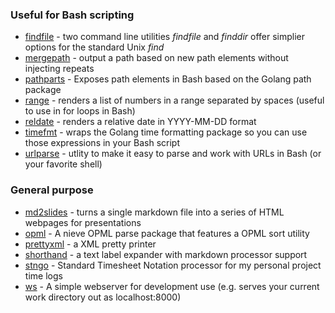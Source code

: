 
### Useful for Bash scripting

+ [findfile](https://github.com/rsdoiel/findfile) - two command line utilities *findfile* and *finddir* offer simplier options for the standard Unix *find*
+ [mergepath](https://github.com/rsdoiel/mergepath) - output a path based on new path elements without injecting repeats
+ [pathparts](https://github.com/rsdoiel/pathparts) - Exposes path elements in Bash based on the Golang path package
+ [range](https://github.com/rsdoiel/range) - renders a list of numbers in a range separated by spaces (useful to use in for loops in Bash)
+ [reldate](https://github.com/rsdoiel/reldate) - renders a relative date in YYYY-MM-DD format
+ [timefmt](https://github.com/rsdoiel/timefmt) - wraps the Golang time formatting package so you can use those expressions in your Bash script
+ [urlparse](https://github.com/rsdoiel/urlparse) - utlity to make it easy to parse and work with URLs in Bash (or your favorite shell)

### General purpose

+ [md2slides](https://github.com/rsdoiel/md2slides) - turns a single markdown file into a series of HTML webpages for presentations
+ [opml](https://rsdoiel/github.io/opml) - A nieve OPML parse package that features a OPML sort utility
+ [prettyxml](https://github.com/rsdoiel/prettyxml) - a XML pretty printer
+ [shorthand](https://rsdoiel.github.io/shorthand) - a text label expander with markdown processor support
+ [stngo](https://rsdoiel.github.io/stngo) - Standard Timesheet Notation processor for my personal project time logs
+ [ws](https://rsdoiel.github.io/ws) - A simple webserver for development use (e.g. serves your current work directory out as localhost:8000)

